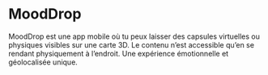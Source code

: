 # MoodDrop
MoodDrop est une app mobile où tu peux laisser des capsules virtuelles ou physiques visibles sur une carte 3D. Le contenu n’est accessible qu’en se rendant physiquement à l’endroit. Une expérience émotionnelle et géolocalisée unique.
